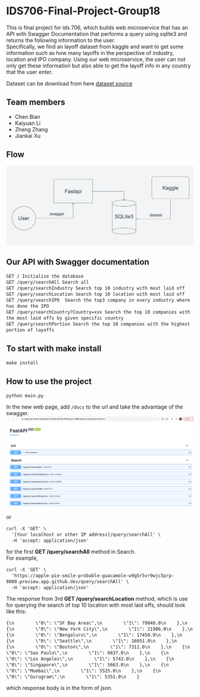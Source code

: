# IDS706-Final-Project-Group18
This is final project for ids 706, which builds web microservice that has an API with Swagger Documentation that performs a query using sqlite3 and returns the following information to the user.<br>
Specifically, we find an layoff dataset from kaggle and want to get some information such as how many layoffs in the perspective of industry, location and IPO company. Using our web microservice, the user can not only get these information but also able to get the layoff info in any country that the user enter.

Dataset can be download from here [dataset source](https://www.kaggle.com/datasets/theakhilb/layoffs-data-2022)

## Team members
- Chen Bian<br>
- Kaiyuan Li<br>
- Zheng Zhang<br>
- Jiankai Xu<br>

## Flow
![flow](/home/picture/flow.png)

## Our API with Swagger documentation
```
GET / Initialize the database
GET /query/searchAll Search all
GET /query/searchIndustry Search top 10 industry with most laid off 
GET /query/searchLocation Search top 10 location with most laid off
GET /query/searchIPO  Search the top3 company in every industry where has done the IPO
GET /query/searchCountry?Country=xxx Search the top 10 companies with the most laid offs by given specific country 
GET /query/searchPortion Search the top 10 companies with the highest portion of layoffs
```

## To start with make install
```
make install
```

## How to use the project
```
python main.py
```

In the new web page, add `/docs` to the url and take the advantage of the swagger.
![docs](/home/picture/docs.png)

or 

```
curl -X 'GET' \
  '[Your localhost or other IP address]/query/searchAll' \
  -H 'accept: application/json'
```
for the first **GET /query/searchAll** method in Search. </br>
For example,
```
curl -X 'GET' \
  'https://apple-pie-smile-probable-guacamole-w9g5r5vr9wjc5prp-8080.preview.app.github.dev/query/searchAll' \
  -H 'accept: application/json'
```

The response from 3rd **GET /query/searchLocation** method, which is use for querying the search of top 10 location with most laid offs, should look like this:</br>

```
{\n        \"0\": \"SF Bay Area\",\n        \"1\": 79840.0\n    },\n    {\n        \"0\": \"New York City\",\n        \"1\": 21986.0\n    },\n    {\n        \"0\": \"Bengaluru\",\n        \"1\": 17450.0\n    },\n    {\n        \"0\": \"Seattle\",\n        \"1\": 16051.0\n    },\n    {\n        \"0\": \"Boston\",\n        \"1\": 7311.0\n    },\n    {\n        \"0\": \"Sao Paulo\",\n        \"1\": 6637.0\n    },\n    {\n        \"0\": \"Los Angeles\",\n        \"1\": 5743.0\n    },\n    {\n        \"0\": \"Singapore\",\n        \"1\": 5663.0\n    },\n    {\n        \"0\": \"Mumbai\",\n        \"1\": 5525.0\n    },\n    {\n        \"0\": \"Gurugram\",\n        \"1\": 5351.0\n    }
```



which response body is in the form of json.



